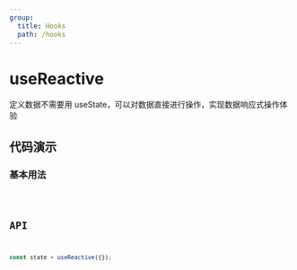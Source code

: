 ```yaml
---
group:
  title: Hooks
  path: /hooks
---
```


# useReactive

定义数据不需要用 useState，可以对数据直接进行操作，实现数据响应式操作体验

## 代码演示

### 基本用法

<code src='./demo/demo2.tsx' />

## API

```javascript
const state = useReactive({});
```
